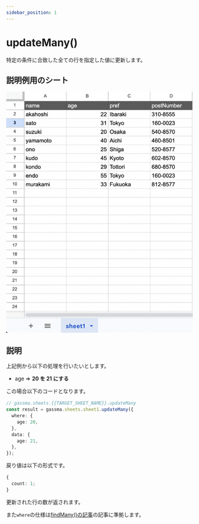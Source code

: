 ```yaml
---
sidebar_position: 1
---
```


# updateMany()

特定の条件に合致した全ての行を指定した値に更新します。

## 説明例用のシート

![説明用シート](../../img/exampleSheet.png)

## 説明

上記例から以下の処理を行いたいとします。

- age => **20 を 21 にする**

この場合以下のコードとなります。

```ts
// gassma.sheets.{{TARGET_SHEET_NAME}}.updateMany
const result = gassma.sheets.sheet1.updateMany({
  where: {
    age: 20,
  },
  data: {
    age: 21,
  },
});
```

戻り値は以下の形式です。

```ts
{
  count: 1;
}
```

更新された行の数が返されます。

また`where`の仕様は[findMany()の記事](../Read/findMany)の記事に準拠します。
